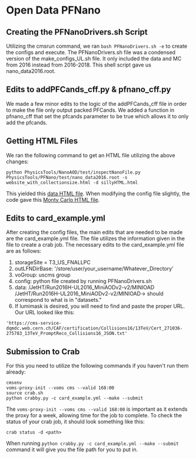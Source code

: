 # Open Data PFNano


## Creating the PFNanoDrivers.sh Script

Utilizing the cmsrun command, we ran `bash PFNanoDrivers.sh -e` to create the configs and execute. The PFNanoDrivers.sh file was a condensed version of the make_configs_UL.sh file. It only included the data and MC from 2016 instead from 2016-2018. This shell script gave us nano_data2016.root.

## Edits to addPFCands_cff.py & pfnano_cff.py

We made a few minor edits to the logic of the addPFCands_cff file in order to make the file only output packed PFCands. We added a function in pfnano_cff that set the pfcands parameter to be true which allows it to only add the pfcands. 

## Getting HTML Files

We ran the following command to get an HTML file utilizing the above changes:
```
python PhysicsTools/NanoAOD/test/inspectNanoFile.py PhysicsTools/PFNano/test/nano_data2016.root -s website_with_collectionsize.html -d sillyHTML.html
```
This yielded this [data HTML file](https://htmlpreview.github.io/?https://github.com/josephmoop/PFNano/blob/c6ea74b6f5ac6646c5ab86dac0b1a6e0fb4edeae/test/nanoAOD_2016data.html). When modifying the config file slightly, the code gave this [Monty Carlo HTML file](https://htmlpreview.github.io/?https://github.com/josephmoop/PFNano/blob/c6ea74b6f5ac6646c5ab86dac0b1a6e0fb4edeae/test/nanoAOD_2016MC.html). 

## Edits to card_example.yml

After creating the config files, the main edits that are needed to be made are the card_example.yml file. The file utilizes the information given in the file to create a crab job. The necessary edits to the card_example.yml file are as follows:

1. storageSite = T3_US_FNALLPC
2. outLFNDirBase: '/store/user/your_username/Whatever_Directory'
4. voGroup: uscms group 
5. config: python file created by running PFNanoDrivers.sh
6. data: /JetHT/Run2016H-UL2016_MiniAODv2-v2/MINIOAD /JetHT/Run2016H-UL2016_MiniAODv2-v2/MINIOAD-> should correspond to what is in "datasets." 
7. If lumimask is desired, you will need to find and paste the proper URL. Our URL looked like this:
```
'https://cms-service-dqmdc.web.cern.ch/CAF/certification/Collisions16/13TeV/Cert_271036-275783_13TeV_PromptReco_Collisions16_JSON.txt'
```

## Submission to Crab

For this you need to utilize the following commands if you haven't run them already:

```
cmsenv
voms-proxy-init --voms cms --valid 168:00
source crab.sh
python crabby.py -c card_example.yml --make --submit
```
The `voms-proxy-init --voms cms --valid 168:00` is important as it extends the proxy for a week, allowing time for the job to complete.
To check the status of your crab job, it should look something like this: 

```
crab status -d <path>
```
When running `python crabby.py -c card_example.yml --make --submit` command it will give you the file path for you to put in. <br>

